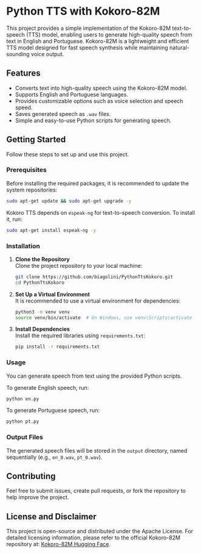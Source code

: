 # Python TTS with Kokoro-82M

This project provides a simple implementation of the Kokoro-82M text-to-speech (TTS) model, enabling users to generate high-quality speech from text in English and Portuguese. Kokoro-82M is a lightweight and efficient TTS model designed for fast speech synthesis while maintaining natural-sounding voice output.

## Features
- Converts text into high-quality speech using the Kokoro-82M model.
- Supports English and Portuguese languages.
- Provides customizable options such as voice selection and speech speed.
- Saves generated speech as `.wav` files.
- Simple and easy-to-use Python scripts for generating speech.

## Getting Started

Follow these steps to set up and use this project.

### Prerequisites

Before installing the required packages, it is recommended to update the system repositories:

```bash
sudo apt-get update && sudo apt-get upgrade -y
```

Kokoro TTS depends on `espeak-ng` for text-to-speech conversion. To install it, run:

```bash
sudo apt-get install espeak-ng -y
```

### Installation

1. **Clone the Repository**  
   Clone the project repository to your local machine:
   ```bash
   git clone https://github.com/biagolini/PythonTtsKokoro.git
   cd PythonTtsKokoro
   ```

2. **Set Up a Virtual Environment**  
   It is recommended to use a virtual environment for dependencies:
   ```bash
   python3 -m venv venv
   source venv/bin/activate  # On Windows, use venv\Scripts\activate
   ```

3. **Install Dependencies**  
   Install the required libraries using `requirements.txt`:
   ```bash
   pip install -r requirements.txt
   ```

### Usage

You can generate speech from text using the provided Python scripts.


To generate English speech, run:
```bash
python en.py
```

To generate Portuguese speech, run:

```bash
python pt.py
```

### Output Files
The generated speech files will be stored in the `output` directory, named sequentially (e.g., `en_0.wav`, `pt_0.wav`).



## Contributing

Feel free to submit issues, create pull requests, or fork the repository to help improve the project.

## License and Disclaimer

This project is open-source and distributed under the Apache License. For detailed licensing information, please refer to the official Kokoro-82M repository at: [Kokoro-82M Hugging Face](https://huggingface.co/hexgrad/Kokoro-82M).

